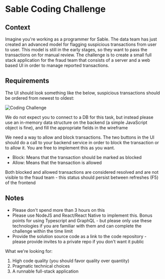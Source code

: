 # Sable Coding Challenge

## Context

Imagine you're working as a programmer for Sable. The data team has just created an advanced model for flagging suspicious transactions from user to user. This model is still in the early stages, so they want to pass the transactions on for manual review. The challenge is to create a small full stack application for the fraud team that consists of a server and a web based UI in order to manage reported transactions.

## Requirements

The UI should look something like the below, suspicious transactions should be ordered from newest to oldest: 

![Coding Challenge](https://i.imgur.com/x7gBW35.png "UI")

We do not expect you to connect to a DB for this task, but instead please use an in-memory data structure on the backend (a simple JavaScript object is fine), and fill the appropriate fields in the wireframe

We need a way to allow and block transactions. The two buttons in the UI should do a call to your backend service in order to block the transaction or to allow it. You are free to implement this as you want.

- Block: Means that the transaction should be marked as blocked
- Allow: Means that the transaction is allowed
    
Both blocked and allowed transactions are considered resolved and are not visible to the fraud team - this status should persist between refreshes (F5) of the frontend

## Notes

- Please don't spend more than 3 hours on this
- Please use NodeJS and React/React Native to implement this. Bonus points for using Typescript and GraphQL - but please only use these technologies if you are familiar with them and can complete the challenge within the time limit
- Provide the solution source code as a link to the code repository - please provide invites to a private repo if you don't want it public

What we're looking for:

1. High code quality (you should favor quality over quantity)
2. Pragmatic technical choices
3. A runnable full-stack application
